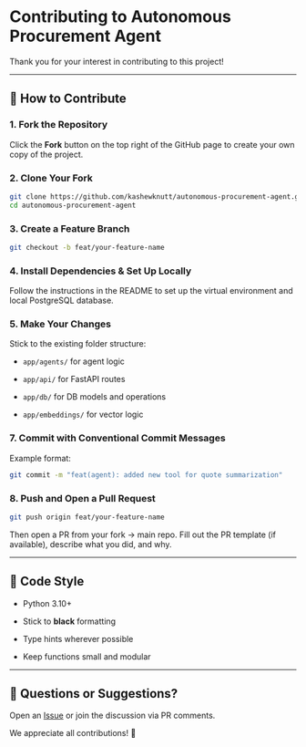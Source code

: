 # Contributing to Autonomous Procurement Agent

Thank you for your interest in contributing to this project!

---

## 🧱 How to Contribute

### 1. Fork the Repository

Click the **Fork** button on the top right of the GitHub page to create your own copy of the project.

### 2. Clone Your Fork

```bash
git clone https://github.com/kashewknutt/autonomous-procurement-agent.git
cd autonomous-procurement-agent
```
### 3. Create a Feature Branch

```bash
git checkout -b feat/your-feature-name
```
### 4. Install Dependencies & Set Up Locally

Follow the instructions in the README to set up the virtual environment and local PostgreSQL database.

### 5. Make Your Changes

Stick to the existing folder structure:

- `app/agents/` for agent logic
    
- `app/api/` for FastAPI routes
    
- `app/db/` for DB models and operations
    
- `app/embeddings/` for vector logic

### 7. Commit with Conventional Commit Messages

Example format:

```bash
git commit -m "feat(agent): added new tool for quote summarization"
```

### 8. Push and Open a Pull Request

```bash
git push origin feat/your-feature-name
```

Then open a PR from your fork → main repo. Fill out the PR template (if available), describe what you did, and why.

---

## 🧼 Code Style

- Python 3.10+
    
- Stick to **black** formatting
    
- Type hints wherever possible
    
- Keep functions small and modular

---

## 💬 Questions or Suggestions?

Open an [Issue](https://github.com/kashewknutt/autonomous-procurement-agent/issues) or join the discussion via PR comments.

We appreciate all contributions! 🙌